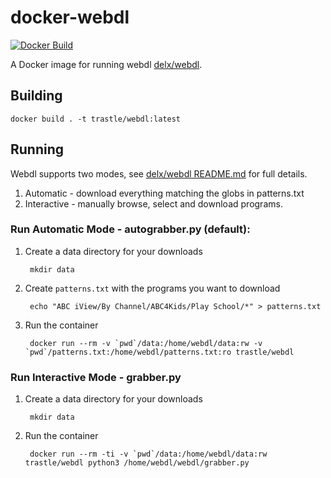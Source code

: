 # docker-webdl

[![Docker Build](https://img.shields.io/docker/automated/trastle/webdl.svg)](https://hub.docker.com/r/trastle/webdl/)

A Docker image for running webdl [delx/webdl](https://bitbucket.org/delx/webdl).

## Building

    docker build . -t trastle/webdl:latest

## Running

Webdl supports two modes, see [delx/webdl README.md](https://bitbucket.org/delx/webdl) for full details.

1. Automatic - download everything matching the globs in patterns.txt
2. Interactive - manually browse, select and download programs.

### Run Automatic Mode - autograbber.py (default):

1. Create a data directory for your downloads

        mkdir data
        
2. Create ```patterns.txt``` with the programs you want to download

        echo "ABC iView/By Channel/ABC4Kids/Play School/*" > patterns.txt

3. Run the container

        docker run --rm -v `pwd`/data:/home/webdl/data:rw -v `pwd`/patterns.txt:/home/webdl/patterns.txt:ro trastle/webdl

### Run Interactive Mode - grabber.py

1. Create a data directory for your downloads

        mkdir data
        
2. Run the container

        docker run --rm -ti -v `pwd`/data:/home/webdl/data:rw trastle/webdl python3 /home/webdl/webdl/grabber.py
